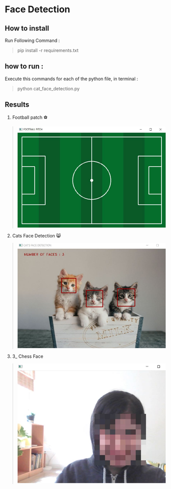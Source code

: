 # Face Detection 

## How to install 
Run Following Command :
> pip install -r requirements.txt 
## how to run :
Execute this commands for each of the python file, in terminal :
> python cat_face_detection.py 
## Results 
1. Football patch ⚽
> ![image](https://github.com/kiana-jahanshid/Image-Processing/blob/main/Assignment_28/outputs/football_pitch.JPG)
2. Cats Face Detection 😸
> ![image](https://github.com/kiana-jahanshid/Image-Processing/blob/main/Assignment_28/outputs/cats.JPG)
3. 3_ Chess Face 
> ![image](https://github.com/kiana-jahanshid/Image-Processing/blob/main/Assignment_28/outputs/4_3_chess.JPG) 
>
